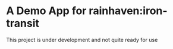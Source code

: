 # A Demo App for rainhaven:iron-transit

This project is under development and not quite ready for use
